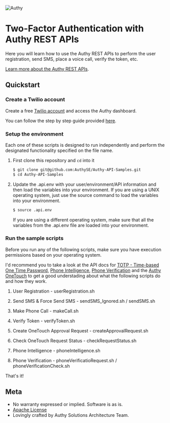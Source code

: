 ![Authy](https://raw.githubusercontent.com/AuthySE/Authy-API-Samples/master/authy-logo.png)

# Two-Factor Authentication with Authy REST APIs

Here you will learn how to use the Authy REST APIs to perform the user registration, send SMS, place a voice call, verify the token, etc.


[Learn more about the Authy REST APIs](http://docs.authy.com/).

## Quickstart

### Create a Twilio account

Create a free [Twilio account](https://www.twilio.com/user/account/authy/getting-started) and access the Authy dashboard.

You can follow the step by step guide provided [here](https://goo.gl/B3nuo5).

### Setup the environment

Each one of these scripts is designed to run independently and perform the designated functionality specified on the file name.

1. First clone this repository and `cd` into it

   ```bash
   $ git clone git@github.com:AuthySE/Authy-API-Samples.git
   $ cd Authy-API-Samples
   ```

1. Update the .api.env with your user/environment/API information and then load the variables into your environment. If you are using a UNIX operating system, just use the source command to load the variables into your environment.
 
   ```bash
   $ source .api.env
   ```

   If you are using a different operating system, make sure that all the variables from the .api.env file are loaded into your environment.
   
### Run the sample scripts

Before you run any of the following scripts, make sure you have execution permissions based on your operating system.

I'd recommend you to take a look at the API docs for [TOTP - Time-based One Time Password](http://docs.authy.com/totp.html), [Phone Intelligence](http://docs.authy.com/phone_intelligence.html), [Phone Verification](http://docs.authy.com/phone_verification.html) and the [Authy OneTouch](http://docs.authy.com/onetouch.html) to get a good understading about what the following scripts do and how they work.

1. User Registration - userRegistration.sh

1. Send SMS & Force Send SMS - sendSMS_Ignored.sh / sendSMS.sh

1. Make Phone Call - makeCall.sh

1. Verify Token - verifyToken.sh

1. Create OneTouch Approval Request - createApprovalRequest.sh

1. Check OneTouch Request Status - checkRequestStatus.sh

1. Phone Intelligence - phoneIntelligence.sh

1. Phone Verification - phoneVerificatioRequest.sh / phoneVerificationCheck.sh


That's it!

## Meta

* No warranty expressed or implied. Software is as is.
* [Apache License](https://opensource.org/licenses/Apache-2.0)
* Lovingly crafted by Authy Solutions Architecture Team.
